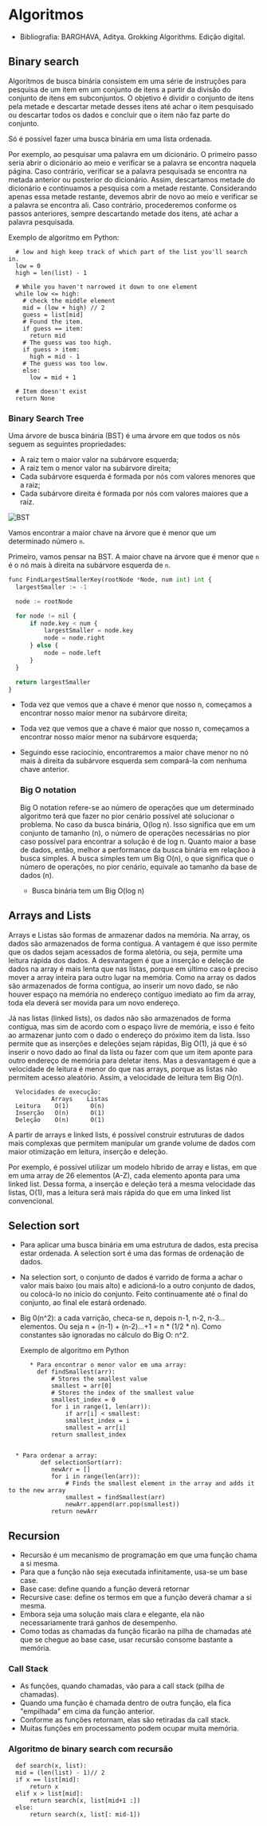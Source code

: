 # Algoritmos
* Bibliografia: BARGHAVA, Aditya. Grokking Algorithms. Edição digital.

## Binary search

  Algoritmos de busca binária consistem em uma série de instruções para pesquisa de um item em um conjunto de itens a partir da divisão do conjunto de itens em subconjuntos.
  O objetivo é dividir o conjunto de itens pela metade e descartar metade desses itens até achar o item pesquisado ou descartar todos os dados e concluir que o item não faz parte do conjunto.

  Só é possível fazer uma busca binária em uma lista ordenada.

  Por exemplo, ao pesquisar uma palavra em um dicionário. O primeiro passo seria abrir o dicionário ao meio e verificar se a palavra se encontra naquela página.
  Caso contrário, verificar se a palavra pesquisada se encontra na metada anterior ou posterior do dicionário.
  Assim, descartamos metade do dicionário e continuamos a pesquisa com a metade restante.
  Considerando apenas essa metade restante, devemos abrir de novo ao meio e verificar se a palavra se encontra ali.
  Caso contrário, procederemos conforme os passos anteriores, sempre descartando metade dos itens, até achar a palavra pesquisada.

  Exemplo de algoritmo em Python:

  ```
    # low and high keep track of which part of the list you'll search in.
    low = 0
    high = len(list) - 1

    # While you haven't narrowed it down to one element
    while low <= high:
      # check the middle element
      mid = (low + high) // 2
      guess = list[mid]
      # Found the item.
      if guess == item:
        return mid
      # The guess was too high.
      if guess > item:
        high = mid - 1
      # The guess was too low.
      else:
        low = mid + 1

    # Item doesn't exist
    return None
```
### Binary Search Tree

Uma árvore de busca binária (BST) é uma árvore em que todos os nós seguem as seguintes propriedades:

  * A raiz tem o maior valor na subárvore esquerda;
  * A raiz tem o menor valor na subárvore direita;
  * Cada subárvore esquerda é formada por nós com valores menores que a raiz;
  * Cada subárvore direita é formada por nós com valores maiores que a raiz.

![BST](img/bst.png)

Vamos encontrar a maior chave na árvore que é menor que um determinado número `n`.

Primeiro, vamos pensar na BST. A maior chave na árvore que é menor que `n` é o nó mais à direita na subárvore esquerda de `n`.

```python
func FindLargestSmallerKey(rootNode *Node, num int) int {
  largestSmaller := -1

  node := rootNode

  for node != nil {
      if node.key < num {
          largestSmaller = node.key
          node = node.right
      } else {
          node = node.left
      }
  }

  return largestSmaller
}
```

* Toda vez que vemos que a chave é menor que nosso n, começamos a encontrar nosso maior menor na subárvore direita;
* Toda vez que vemos que a chave é maior que nosso n, começamos a encontrar nosso maior menor na subárvore esquerda;
* Seguindo esse raciocínio, encontraremos a maior chave menor no nó mais à direita da subárvore esquerda sem compará-la com nenhuma chave anterior.

  ### Big O notation

  Big O notation refere-se ao número de operações que um determinado algoritmo terá que fazer no pior cenário possível até solucionar o problema.
  No caso da busca binária, O(log n).
  Isso significa que em um conjunto de tamanho (n), o número de operações necessárias no pior caso possível para encontrar a solução é de log n.
  Quanto maior a base de dados, então, melhor a performance da busca binária em relaçãoo à busca simples.
  A busca simples tem um Big O(n), o que significa que o número de operações, no pior cenário, equivale ao tamanho da base de dados (n).
  * Busca binária tem um Big O(log n)

## Arrays and Lists

Arrays e Listas são formas de armazenar dados na memória.
Na array, os dados são armazenados de forma contígua. A vantagem é que isso permite que os dados sejam acessados de forma aletória, ou seja, permite uma leitura rápida dos dados. A desvantagem é que a inserção e deleção de dados na array é mais lenta que nas listas, porque em último caso é preciso mover a array inteira para outro lugar na memória. Como na array os dados são armazenados de forma contígua, ao inserir um novo dado, se não houver espaço na memória no endereço contíguo imediato ao fim da array, toda ela deverá ser movida para um novo endereço.

Já nas listas (linked lists), os dados não são armazenados de forma contígua, mas sim de acordo com o espaço livre de memória, e isso é feito ao armazenar junto com o dado o endereço do próximo item da lista. Isso permite que as inserções e deleções sejam rápidas, Big O(1), já que é só inserir o novo dado ao final da lista ou fazer com que um item aponte para outro endereço de memória para deletar itens. Mas a desvantagem é que a velocidade de leitura é menor do que nas arrays, porque as listas não permitem acesso aleatório. Assim, a velocidade de leitura tem Big O(n).

  ```
    Velocidades de execução:
              Arrays    Listas
    Leitura    O(1)      O(n)
    Inserção   O(n)      O(1)
    Deleção    O(n)      O(1)
```

A partir de arrays e linked lists, é possível construir estruturas de dados mais complexas que permitem manipular um grande volume de dados com maior otimização em leitura, inserção e deleção.

Por exemplo, é possível utilizar um modelo híbrido de array e listas, em que em uma array de 26 elementos (A-Z), cada elemento aponta para uma linked list. Dessa forma, a inserção e deleção terá a mesma velocidade das listas, O(1), mas a leitura será mais rápida do que em uma linked list convencional.

## Selection sort

* Para aplicar uma busca binária em uma estrutura de dados, esta precisa estar ordenada. A selection sort é uma das formas de ordenação de dados.
* Na selection sort, o conjunto de dados é varrido de forma a achar o valor mais baixo (ou mais alto) e adicioná-lo a outro conjunto de dados, ou colocá-lo no início do conjunto. Feito continuamente até o final do conjunto, ao final ele estará ordenado.
* Big 0(n^2): a cada varrição, checa-se n, depois n-1, n-2, n-3... elementos. Ou seja n + (n-1) + (n-2)...+1 = n * (1/2 * n).
  Como constantes são ignoradas no cálculo do Big O: n^2.

  Exemplo de algoritmo em Python

```
      * Para encontrar o menor valor em uma array:
        def findSmallest(arr):
            # Stores the smallest value
            smallest = arr[0]
            # Stores the index of the smallest value
            smallest_index = 0
            for i in range(1, len(arr)):
                if arr[i] < smallest:
                smallest_index = i
                smallest = arr[i]
            return smallest_index


  * Para ordenar a array:
         def selectionSort(arr):
            newArr = []
            for i in range(len(arr)):
                # Finds the smallest element in the array and adds it to the new array
                smallest = findSmallest(arr)
                newArr.append(arr.pop(smallest))
            return newArr
```

## Recursion

* Recursão é um mecanismo de programação em que uma função chama a si mesma.
* Para que a função não seja executada infinitamente, usa-se um base case.
* Base case: define quando a função deverá retornar
* Recursive case: define os termos em que a função deverá chamar a si mesma.
* Embora seja uma solução mais clara e elegante, ela não necessariamente trará ganhos de desempenho.
* Como todas as chamadas da função ficarão na pilha de chamadas até que se chegue ao base case, usar recursão consome bastante a memória.

### Call Stack

* As funções, quando chamadas, vão para a call stack (pilha de chamadas).
* Quando uma função é chamada dentro de outra função, ela fica "empilhada" em cima da função anterior.
* Conforme as funções retornam, elas são retiradas da call stack.
* Muitas funções em processamento podem ocupar muita memória.

### Algoritmo de binary search com recursão

```
  def search(x, list):
  mid = (len(list) - 1)// 2
  if x == list[mid]:
      return x
  elif x > list[mid]:
      return search(x, list[mid+1 :])
  else:
      return search(x, list[: mid-1])
```



















